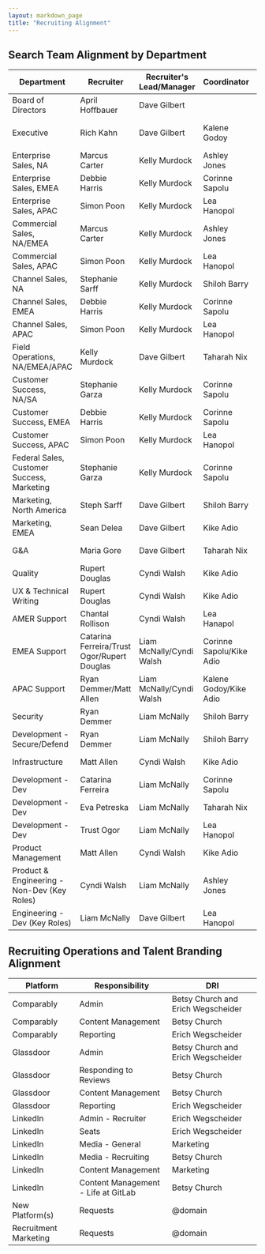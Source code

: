 ```yaml
---
layout: markdown_page
title: "Recruiting Alignment"
---
```


## Search Team Alignment by Department

| Department                    | Recruiter       | Recruiter's Lead/Manager | Coordinator |Coordinatior's Lead/Manager    |Sourcer     | Sourcer's Lead/Manager|
|--------------------------|-----------------|-----------------|-----------------|----|----|---|
| Board of Directors          | April Hoffbauer   | Dave Gilbert | | |||
| Executive          | Rich Kahn   |Dave Gilbert| Kalene Godoy |Ashley Jones | Chriz Cruz/ Another Sr. Sourcer depending on the alignment |Anastasia Pshegodskaya|
| Enterprise Sales, NA | Marcus Carter | Kelly Murdock | Ashley Jones | April Hoffbauer| Susan Hill |Anastasia Pshegodskaya|
| Enterprise Sales, EMEA | Debbie Harris | Kelly Murdock | Corinne Sapolu  | Ashley Jones| Kanwal Matharu |Anastasia Pshegodskaya|
| Enterprise Sales, APAC | Simon Poon | Kelly Murdock | Lea Hanopol | Ashley Jones| Viren Rana |Anastasia Pshegodskaya|
| Commercial Sales,	NA/EMEA | Marcus Carter| Kelly Murdock   | Ashley Jones|April Hoffbauer| Susan Hill  | Anastasia Pshegodskaya|
| Commercial Sales, APAC | Simon Poon |Kelly Murdock | Lea Hanopol | Ashley Jones |Viren Rana |Anastasia Pshegodskaya|
| Channel Sales, NA | Stephanie Sarff |Kelly Murdock | Shiloh Barry | Ashley Jones| Kanwal Matharu |Anastasia Pshegodskaya|
| Channel Sales, EMEA | Debbie Harris |Kelly Murdock | Corinne Sapolu | Ashley Jones| Kanwal Matharu |Anastasia Pshegodskaya|
| Channel Sales, APAC | Simon Poon |Kelly Murdock | Lea Hanopol| Ashley Jones| Viren Rana |Anastasia Pshegodskaya|
| Field Operations,	NA/EMEA/APAC | Kelly Murdock   |Dave Gilbert| Taharah Nix| Ashley Jones |Susan Hill   | Anastasia Pshegodskaya|
| Customer Success, NA/SA | Stephanie Garza  |Kelly Murdock | Corinne Sapolu |Ashley Jones| J.D. Alex | Anastasia Pshegodskaya|
| Customer Success, EMEA | Debbie Harris  | Kelly Murdock |Corinne Sapolu |Ashley Jones|Kanwal Matharu |Anastasia Pshegodskaya|
| Customer Success, APAC | Simon Poon |Kelly Murdock | Lea Hanopol |Ashley Jones| Viren Rana |Anastasia Pshegodskaya|
| Federal Sales, Customer Success, Marketing | Stephanie Garza  |Kelly Murdock | Corinne Sapolu |Ashley Jones| Susan Hill |Anastasia Pshegodskaya|
| Marketing, North America | Steph Sarff   |Dave Gilbert   | Shiloh Barry |Ashley Jones|J.D. Alex |Anastasia Pshegodskaya|
| Marketing, EMEA | Sean Delea   |Dave Gilbert   | Kike Adio |Ashley Jones| Viren Rana |Anastasia Pshegodskaya|
| G&A | Maria Gore   | Dave Gilbert   |Taharah Nix |Ashley Jones|Loredana Iluca |Anastasia Pshegodskaya|
| Quality                   | Rupert Douglas   |Cyndi Walsh                                       | Kike Adio  |  Ashley Jones  | Caesar Hsiao      |Anastasia Pshegodskaya|
| UX        &   Technical Writing               | Rupert Douglas  |Cyndi Walsh                                        | Kike Adio   |  Ashley Jones      | Zsusanna Kovacs      |Anastasia Pshegodskaya|
| AMER Support                   | Chantal Rollison    |Cyndi Walsh                                        | Lea Hanapol  |  Ashley Jones    | Alina Moise  |Anastasia Pshegodskaya|
| EMEA Support  | Catarina Ferreira/Trust Ogor/Rupert Douglas       |Liam McNally/Cyndi Walsh                                      | Corinne Sapolu/Kike Adio  |  Ashley Jones        | Joanna Michniewicz/Zsuzsanna Kovacs       |Anastasia Pshegodskaya|
| APAC Support  | Ryan Demmer/Matt Allen         |Liam McNally/Cyndi Walsh                                     | Kalene Godoy/Kike Adio   |  Ashley Jones       | Caesar Hsiao/Chris Chruz       |Anastasia Pshegodskaya|
| Security                  | Ryan Demmer    |    Liam McNally                                     | Shiloh Barry  |  Ashley Jones      | Caesar Hsiao      |Anastasia Pshegodskaya|
| Development - Secure/Defend      | Ryan Demmer     |Liam McNally                                      | Shiloh Barry |  Ashley Jones         | Caesar Hsiao       |Anastasia Pshegodskaya|
| Infrastructure            | Matt Allen     |Cyndi Walsh                                        | Kike Adio |  Ashley Jones      | Chris Cruz |Anastasia Pshegodskaya|
| Development - Dev         | Catarina Ferreira   |Liam McNally                                    | Corinne Sapolu  | Ashley Jones       | Joanna Michniewicz       |Anastasia Pshegodskaya|
| Development - Dev  | Eva Petreska  |Liam McNally                                          | Taharah Nix|  Ashley Jones     | Zsuzsanna Kovacs      |Anastasia Pshegodskaya|
| Development - Dev      | Trust Ogor    | Liam McNally                                          | Lea Hanopol   |  Ashley Jones       | Alina Moise       |Anastasia Pshegodskaya|
| Product Management  | Matt Allen    |Cyndi Walsh                  | Kike Adio |  Ashley Jones  |  Chris Cruz |Anastasia Pshegodskaya|
| Product & Engineering - Non-Dev (Key Roles)   | Cyndi Walsh   | Liam McNally                 | Ashley Jones |  April Hoffbauer |  Chris Cruz |Anastasia Pshegodskaya|
| Engineering - Dev (Key Roles)  | Liam McNally   | Dave Gilbert               | Lea Hanopol  |  Ashley Jones  |  Chris Cruz  |Anastasia Pshegodskaya|

## Recruiting Operations and Talent Branding Alignment

| Platform                    | Responsibility        | DRI     |
|--------------------------|-----------------|-----------------|
| Comparably | Admin  | Betsy Church and Erich Wegscheider |
| Comparably | Content Management | Betsy Church |
| Comparably | Reporting | Erich Wegscheider |
| Glassdoor | Admin  | Betsy Church and Erich Wegscheider |
| Glassdoor | Responding to Reviews  | Betsy Church |
| Glassdoor | Content Management | Betsy Church |
| Glassdoor | Reporting | Erich Wegscheider |
| LinkedIn | Admin - Recruiter  | Erich Wegscheider |
| LinkedIn | Seats | Erich Wegscheider |
| LinkedIn | Media - General | Marketing |
| LinkedIn | Media - Recruiting | Betsy Church |
| LinkedIn | Content Management | Marketing |
| LinkedIn | Content Management - Life at GitLab | Betsy Church |
| New Platform(s) | Requests | @domain |
| Recruitment Marketing  | Requests | @domain |
